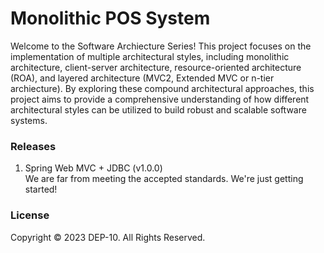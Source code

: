 # Monolithic POS System

Welcome to the Software Archiecture Series! This project focuses on the implementation of multiple architectural styles, including monolithic architecture, client-server architecture, resource-oriented architecture (ROA), and layered architecture (MVC2, Extended MVC or n-tier archiecture). By exploring these compound architectural approaches, this project aims to provide a comprehensive understanding of how different architectural styles can be utilized to build robust and scalable software systems.

### Releases
1. Spring Web MVC + JDBC (v1.0.0) <br>
 We are far from meeting the accepted standards. We're just getting started!

### License
Copyright &copy; 2023 DEP-10. All Rights Reserved.
